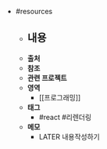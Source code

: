 - #resources
	- **내용**
		-
	- **출처**
	- **참조**
	- **관련 프로젝트**
	- **영역**
		- [[프로그래밍]]
	- **태그**
		- #react #리렌더링
	- **메모**
		- LATER 내용작성하기